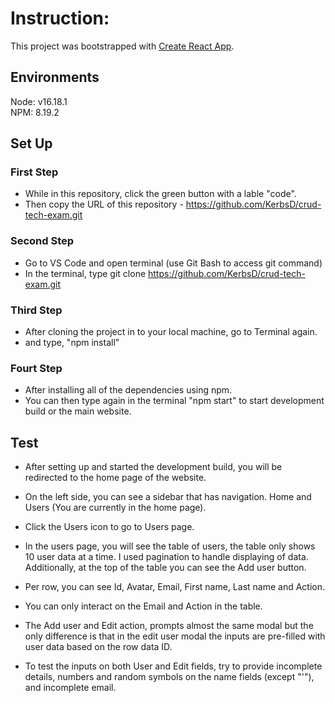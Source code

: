 # Instruction:

This project was bootstrapped with [Create React App](https://github.com/facebook/create-react-app).

## Environments

Node: v16.18.1\
NPM: 8.19.2

## Set Up

### First Step
- While in this repository, click the green button with a lable "code".
- Then copy the URL of this repository - https://github.com/KerbsD/crud-tech-exam.git

### Second Step
- Go to VS Code and open terminal (use Git Bash to access git command)
- In the terminal, type git clone https://github.com/KerbsD/crud-tech-exam.git

### Third Step
- After cloning the project in to your local machine, go to Terminal again.
- and type, "npm install"

### Fourt Step
- After installing all of the dependencies using npm.
- You can then type again in the terminal "npm start" to start development build or the main website.

## Test

- After setting up and started the development build, you will be redirected to the home page of the website.

- On the left side, you can see a sidebar that has navigation. Home and Users (You are currently in the home page).

- Click the Users icon to go to Users page.

- In the users page, you will see the table of users, the table only shows 10 user data at a time. I used pagination to handle displaying of data. Additionally, at the top of the table you can see the Add user button.

- Per row, you can see Id, Avatar, Email, First name, Last name and Action.

- You can only interact on the Email and Action in the table.

- The Add user and Edit action, prompts almost the same modal but the only difference is that in the edit user modal the inputs are pre-filled with user data based on the row data ID.

- To test the inputs on both User and Edit fields, try to provide incomplete details, numbers and random symbols on the name fields (except "'"), and incomplete email.




